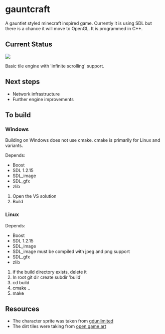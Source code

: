 <h1>gauntcraft</h1>

A gauntlet styled minecraft inspired game. Currently it is using SDL but there is a chance it will move to OpenGL. It is programmed in C++.

<h2>Current Status</h2>
<img src="http://roaet.com/images/gauntcraft_001.png"/>

Basic tile engine with 'infinite scrolling' support.
<h2>Next steps</h2>
<ul>
  <li>Network infrastructure</li>
  <li>Further engine improvements</li>
</ul>
<h2>To build</h2>

<h3>Windows</h3>
Building on Windows does not use cmake. cmake is primarily for Linux and variants.

Depends:
<ul>
  <li>Boost</li>
  <li>SDL 1.2.15</li>
  <li>SDL_image</li>
  <li>SDL_gfx</li>
  <li>zlib</li>
</ul>

<ol>
  <li>Open the VS solution</li>
  <li>Build</li>
</ol>

<h3>Linux</h3>

Depends:
<ul>
  <li>Boost</li>
  <li>SDL 1.2.15</li>
  <li>SDL_image</li>
  <li>SDL_image must be compiled with jpeg and png support</li>
  <li>SDL_gfx</li>
  <li>zlib</li>
</ul>

<ol>
  <li>if the build directory exists, delete it</li>
  <li>In root git dir create subdir 'build'</li>
  <li>cd build</li>
  <li>cmake ..</li>
  <li>make</li>
</ol>

<h2>Resources</h2>
<ul>
  <li>The character sprite was taken from <a href="http://www.gdunlimited.net/forums/gallery/image/879-actor01/">gdunlimited</a></li>
  <li>The dirt tiles were taking from <a href="http://lpc.opengameart.org/static/lpc-style-guide/styleguide.html">open game art</a></li>
</ul>

